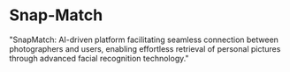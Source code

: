# Snap-Match
 "SnapMatch: AI-driven platform facilitating seamless connection between photographers and users, enabling effortless retrieval of personal pictures through advanced facial recognition technology."
